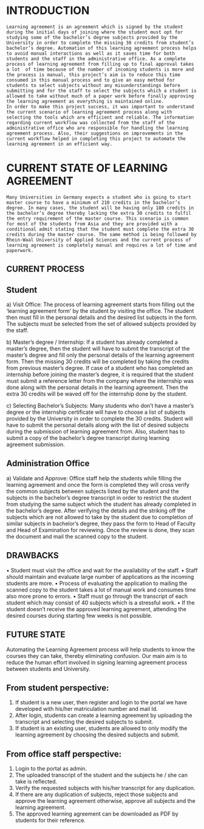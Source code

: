 # INTRODUCTION
	Learning agreement is an agreement which is signed by the student during the initial days of joining where the student must opt for studying some of the bachelor’s degree subjects provided by the University in order to complete the missing 30 credits from student’s bachelor’s degree. Automation of this learning agreement process helps to avoid manual interactions as well as it saves time for both students and the staff in the administrative office. As a complete process of learning agreement from filling up to final approval takes a lot  of time because of the number of incoming students is more and the process is manual, this project’s aim is to reduce this time consumed in this manual process and to give an easy method for students to select subjects without any misunderstandings before submitting and for the staff to select the subjects which a student is allowed to take without much of a paper work before finally approving the learning agreement as everything is maintained online.
	In order to make this project success, it was important to understand the current scenario of learning agreement process along with selecting the tools which are efficient and reliable. The information regarding current workflow was collected from the staff of the administrative office who are responsible for handling the learning agreement process. Also, their suggestions on improvements in the current workflow helped in completing this project to automate the learning agreement in an efficient way.

# CURRENT STATE OF LEARNING AGREEMENT
	Many Universities in Germany expects a student who is going to start master course to have a minimum of 210 credits in the bachelor’s degree. In many cases, the student will be having only 180 credits in the bachelor’s degree thereby lacking the extra 30 credits to fulfil the entry requirement of the master course. This scenario is common for most of the students from Asia and they are provided with a conditional admit stating that the student must complete the extra 30 credits during the master course. The same method is being followed by Rhein-Waal University of Applied Sciences and the current process of learning agreement is completely manual and requires a lot of time and paperwork.

## CURRENT PROCESS

##	Student
a)	Visit Office: The process of learning agreement starts from filling out the ‘learning agreement form’ by the student by visiting the office. The student then must fill in the personal details and the desired list subjects in the form. The subjects must be selected from the set of allowed subjects provided by the staff.

b)	Master’s degree / Internship: If a student has already completed a master’s degree, then the student will have to submit the transcript of the master’s degree and fill only the personal details of the learning agreement form. Then the missing 30 credits will be completed by taking the credits from previous master’s degree. If case of a student who has completed an internship before joining the master’s degree, it is required that the student must submit a reference letter from the company where the internship was done along with the personal details in the learning agreement. Then the extra 30 credits will be waved off for the internship done by the student.

c)	Selecting Bachelor’s Subjects: Many students who don’t have a master’s degree or the internship certificate will have to choose a list of subjects provided by the University in order to complete the 30 credits. Student will have to submit the personal details along with the list of desired subjects during the submission of learning agreement from. Also, student has to submit a copy of the bachelor’s degree transcript during learning agreement submission.

##	Administration Office
a)	Validate and Approve: Office staff help the students while filling the learning agreement and once the form is completed they will cross verify the common subjects between subjects listed by the student and the subjects in the bachelor’s degree transcript in order to restrict the student from studying the same subject which the student has already completed in the bachelor’s degree. After verifying the details and the striking off the subjects which are not allowed to take by the student due to completion of similar subjects in bachelor’s degree, they pass the form to Head of Faculty and Head of Examination for reviewing. Once the review is done, they scan the document and mail the scanned copy to the student.

## DRAWBACKS
•	Student must visit the office and wait for the availability of the staff.
•	Staff should maintain and evaluate large number of applications as the incoming students are more.
•	Process of evaluating the application to mailing the scanned copy to the student takes a lot of manual work and consumes time also more prone to errors.
•	Staff must go through the transcript of each student which may consist of 40 subjects which is a stressful work.
•	If the student doesn’t receive the approved learning agreement, attending the desired courses during starting few weeks is not possible.

## FUTURE STATE
Automating the Learning Agreement process will help students to know the courses they can take, thereby eliminating confusion. Our main aim is to reduce the human effort involved in signing learning agreement process between students and University.

## From student perspective: 
1.	If student is a new user, then register and login to the portal we have developed with his/her matriculation number and       mail Id.
2.	After login, students can create a learning agreement by uploading the transcript and selecting the desired subjects to       submit.
3.	If student is an existing user, students are allowed to only modify the learning agreement by choosing the desired             subjects and submit.

## From office staff perspective: 
1.	Login to the portal as admin.
2.	The uploaded transcript of the student and the subjects he / she can take is reflected. 
3.	Verify the requested subjects with his/her transcript for any duplication.
4.	If there are any duplication of subjects, reject those subjects and approve the learning agreement otherwise, approve all     subjects and the learning agreement.
5.	The approved learning agreement can be downloaded as PDF by students for their reference.





